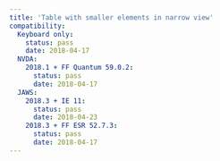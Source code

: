 ```yaml
---
title: 'Table with smaller elements in narrow view'
compatibility:
  Keyboard only:
    status: pass
    date: 2018-04-17
  NVDA:
    2018.1 + FF Quantum 59.0.2:
      status: pass
      date: 2018-04-17
  JAWS:
    2018.3 + IE 11:
      status: pass
      date: 2018-04-23
    2018.3 + FF ESR 52.7.3:
      status: pass
      date: 2018-04-17
---
```

